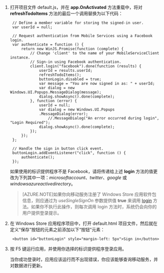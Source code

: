 ﻿

1. 打开项目文件 default.js，并在 **app.OnActivated** 方法重载中，将对 **refreshTodoItems** 方法的最后一个调用替换为以下代码： 

        // Define a member variable for storing the signed-in user.
        var userId = null;

        // Request authentication from Mobile Services using a Facebook login.
        var authenticate = function () {
            return new WinJS.Promise(function (complete) {
                // Change 'client' to the name of your MobileServiceClient instance.
                // Sign-in using Facebook authentication.
                client.login("facebook").done(function (results) {
                    userId = results.userId;
                    refreshTodoItems();
                    buttonLogin.disabled = true;
                    var message = "You are now signed in as: " + userId;
                    var dialog = new Windows.UI.Popups.MessageDialog(message);
                    dialog.showAsync().done(complete);
                }, function (error) {
                    userId = null;
                    var dialog = new Windows.UI.Popups
                    .MessageDialog(error);
                        //.MessageDialog("An error occurred during login", "Login Required");
                    dialog.showAsync().done(complete);
                });
            });
        };

        // Handle the sign in button click event.
        buttonLogin.addEventListener("click", function () {
            authenticate();
        });

	如果使用的标识提供程序不是 Facebook，请将传递给上述 <strong>login</strong> 方法的值更改为下列其中一项：_microsoftaccount_、_twitter_、_google_ 或 _windowsazureactivedirectory_。

    >[AZURE.NOTE]如果你向移动服务注册了 Windows Store 应用软件包信息，则应通过为 <em>useSingleSignOn</em> 参数提供值 <strong>true</strong> 来调用 <a href="http://go.microsoft.com/fwlink/p/?LinkId=322050" target="_blank">login</a> 方法。如果你不执行此操作，则每次调用 login 方法时，系统仍会向你的用户提供登录提示。

2. 在 Windows Store 应用程序项目中，打开 default.html 项目文件，然后就在定义“保存”按钮的元素之前添加以下“按钮”元素：

      	<button id="buttonLogin" style="margin-left: 5px">Sign in</button>

3. 按 F5 键运行应用，并使用你选择的标识提供程序登录应用。

   	当你成功登录时，应用应该运行而不出现错误，你应该能够查询移动服务，并对数据进行更新。

<!---HONumber=74-->